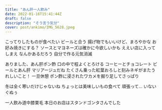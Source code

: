 ```yaml
---
title: "あん肝一人飲み"
date: 2022-01-16T15:41:44Z
draft: false
description: "そう言う気分"
cover: post/ankimo/IMG_5628.jpeg
---
```


こってりしたものが食べたい
ビールと合う
揚げ物でもいいけど、まろやかな
お好み焼きにする？
ソースとマヨネーズは確かに今欲しいかも
ええい店に入ってしまえ
なんかあるだろう
自分で作る元気消滅

ありました、あん肝ポン酢
口の中で程よくとろける
コーヒーとチョコレート
ビールとあん肝
マリアージュだね
たくさん乗った紅葉おろしと刻みネギがまたうれしいこと！
一旦休憩
ポン酢に浸されたワカメを掘り足してさっぱり

冬は全く寒いだけじゃないね
ちょっとは美味しいもの食べて
頑張って...
いない
ぐぬぅ

一人飲み道中膝栗毛
本日のお店はスタンドゴンタさんでした
